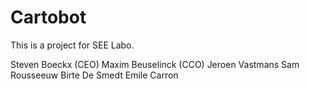 # Cartobot
This is a project for SEE Labo.

Steven Boeckx (CEO)
Maxim Beuselinck (CCO)
Jeroen Vastmans
Sam Rousseeuw
Birte De Smedt
Emile Carron

